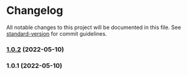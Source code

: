 # Changelog

All notable changes to this project will be documented in this file. See [standard-version](https://github.com/conventional-changelog/standard-version) for commit guidelines.

### [1.0.2](https://github.com/Foreinyel/moon-kafka/compare/v1.0.1...v1.0.2) (2022-05-10)

### 1.0.1 (2022-05-10)
